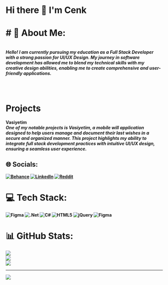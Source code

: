 <h1> Hi there 👋 I'm Cenk
</h1>

<h1><b># 💫 About Me: </h1><b>
<br><i>Hello! I am currently pursuing my education as a Full Stack Developer with a strong passion for UI/UX Design. My journey in software development has allowed me to blend my technical skills with my creative design abilities, enabling me to create comprehensive and user-friendly applications.</i>

<br><br><h1><b>Projects</b><br></h1>Vasiyetim<br><i>One of my notable projects is Vasiyetim, a mobile will application designed to help users manage and document their last wishes in a secure and organized manner. This project highlights my ability to integrate full stack development practices with intuitive UI/UX design, ensuring a seamless user experience.</i>


## 🌐 Socials:
[![Behance](https://img.shields.io/badge/Behance-1769ff?logo=behance&logoColor=white)](https://behance.net/cenkyelok1) [![LinkedIn](https://img.shields.io/badge/LinkedIn-%230077B5.svg?logo=linkedin&logoColor=white)](https://linkedin.com/in/cenkyelok) [![Reddit](https://img.shields.io/badge/Reddit-%23FF4500.svg?logo=Reddit&logoColor=white)](https://reddit.com/user/skyfrygg) 

# 💻 Tech Stack:
![Figma](https://img.shields.io/badge/figma-%23F24E1E.svg?style=for-the-badge&logo=figma&logoColor=white) ![.Net](https://img.shields.io/badge/.NET-5C2D91?style=for-the-badge&logo=.net&logoColor=white) ![C#](https://img.shields.io/badge/c%23-%23239120.svg?style=for-the-badge&logo=csharp&logoColor=white) ![HTML5](https://img.shields.io/badge/html5-%23E34F26.svg?style=for-the-badge&logo=html5&logoColor=white) ![jQuery](https://img.shields.io/badge/jquery-%230769AD.svg?style=for-the-badge&logo=jquery&logoColor=white) ![Figma](https://img.shields.io/badge/figma-%23F24E1E.svg?style=for-the-badge&logo=figma&logoColor=white)
# 📊 GitHub Stats:
![](https://github-readme-stats.vercel.app/api?username=cenkyelok&theme=dark&hide_border=false&include_all_commits=false&count_private=false)<br/>
![](https://github-readme-streak-stats.herokuapp.com/?user=cenkyelok&theme=dark&hide_border=false)<br/>
![](https://github-readme-stats.vercel.app/api/top-langs/?username=cenkyelok&theme=dark&hide_border=false&include_all_commits=false&count_private=false&layout=compact)

---
[![](https://visitcount.itsvg.in/api?id=cenkyelok&icon=0&color=0)](https://visitcount.itsvg.in)

<!-- Proudly created with GPRM ( https://gprm.itsvg.in ) -->
